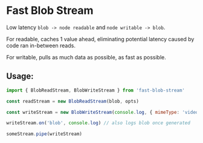 # Fast Blob Stream

Low latency `blob -> node readable` and `node writable -> blob`.

For readable, caches 1 value ahead, eliminating potential latency caused by code ran in-between reads.

For writable, pulls as much data as possible, as fast as possible. 

## Usage:
```js
import { BlobReadStream, BlobWriteStream } from 'fast-blob-stream'

const readStream = new BlobReadStream(blob, opts)

const writeStream = new BlobWriteStream(console.log, { mimeType: 'video/mp4', ...opts }) // logs blob once generated

writeStream.on('blob', console.log) // also logs blob once generated

someStream.pipe(writeStream)
```